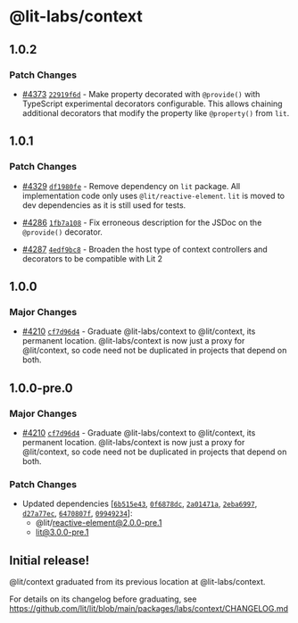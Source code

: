 # @lit-labs/context

## 1.0.2

### Patch Changes

- [#4373](https://github.com/lit/lit/pull/4373) [`22919f6d`](https://github.com/lit/lit/commit/22919f6d0051f075bdb5f6033a5e4263b76a0c3e) - Make property decorated with `@provide()` with TypeScript experimental decorators configurable. This allows chaining additional decorators that modify the property like `@property()` from `lit`.

## 1.0.1

### Patch Changes

- [#4329](https://github.com/lit/lit/pull/4329) [`df1980fe`](https://github.com/lit/lit/commit/df1980feaba3171be078ffce4b3c8c538758c599) - Remove dependency on `lit` package. All implementation code only uses `@lit/reactive-element`. `lit` is moved to dev dependencies as it is still used for tests.

- [#4286](https://github.com/lit/lit/pull/4286) [`1fb7a108`](https://github.com/lit/lit/commit/1fb7a108ef4d247517da31551fe34a91d3c6f8e7) - Fix erroneous description for the JSDoc on the `@provide()` decorator.

- [#4287](https://github.com/lit/lit/pull/4287) [`4edf9bc8`](https://github.com/lit/lit/commit/4edf9bc8b800f17aef48853cdd1893b33f656f4d) - Broaden the host type of context controllers and decorators to be compatible with Lit 2

## 1.0.0

### Major Changes

- [#4210](https://github.com/lit/lit/pull/4210) [`cf7d96d4`](https://github.com/lit/lit/commit/cf7d96d48c7a7d1f18d82b999a31f7d62d10d7b3) - Graduate @lit-labs/context to @lit/context, its permanent location. @lit-labs/context is now just a proxy for @lit/context, so code need not be duplicated in projects that depend on both.

## 1.0.0-pre.0

### Major Changes

- [#4210](https://github.com/lit/lit/pull/4210) [`cf7d96d4`](https://github.com/lit/lit/commit/cf7d96d48c7a7d1f18d82b999a31f7d62d10d7b3) - Graduate @lit-labs/context to @lit/context, its permanent location. @lit-labs/context is now just a proxy for @lit/context, so code need not be duplicated in projects that depend on both.

### Patch Changes

- Updated dependencies [[`6b515e43`](https://github.com/lit/lit/commit/6b515e43c3a24cc8a593247d3aa72d81bcc724d5), [`0f6878dc`](https://github.com/lit/lit/commit/0f6878dc45fd95bbeb8750f277349c1392e2b3ad), [`2a01471a`](https://github.com/lit/lit/commit/2a01471a5f65fe34bad11e1099281811b8d0f79b), [`2eba6997`](https://github.com/lit/lit/commit/2eba69974c9e130e7483f44f9daca308345497d5), [`d27a77ec`](https://github.com/lit/lit/commit/d27a77ec3d3999e872df9218a2b07f90f22eb417), [`6470807f`](https://github.com/lit/lit/commit/6470807f3a0981f9d418cb26f05969912455d148), [`09949234`](https://github.com/lit/lit/commit/09949234445388d51bfb4ee24ff28a4c9f82fe17)]:
  - @lit/reactive-element@2.0.0-pre.1
  - lit@3.0.0-pre.1

## Initial release!

@lit/context graduated from its previous location at @lit-labs/context.

For details on its changelog before graduating, see https://github.com/lit/lit/blob/main/packages/labs/context/CHANGELOG.md
